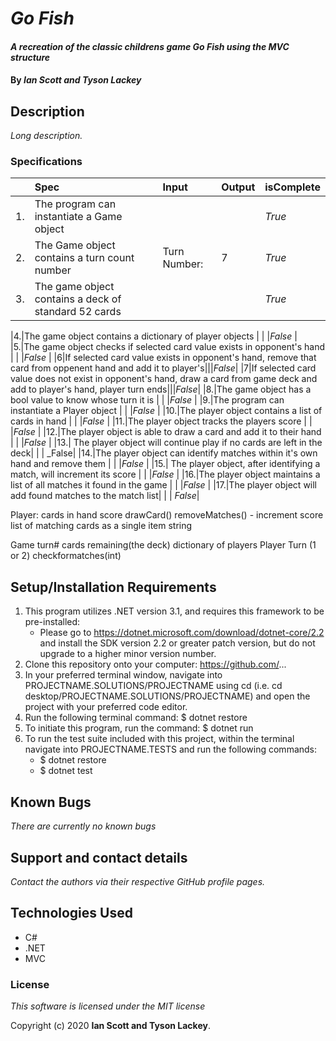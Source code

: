 # _Go Fish_

#### _A recreation of the classic childrens game Go Fish using the MVC structure_

#### By _**Ian Scott and Tyson Lackey**_

## Description

_Long description._

### Specifications
| | Spec | Input | Output | isComplete |
| :-------------     | :-------------     | :------------- | :------------- |:------------- |
|1.|The program can instantiate a Game object  |  |  | _True_ |
|2.|The Game object contains a turn count number |Turn Number: |7 |_True_  |
|3.|The game object contains a deck of standard 52 cards |  |  |_True_  |

|4.|The game object contains a dictionary of player objects |  |  |_False_  |
|5.|The game object checks if selected card value exists in opponent's hand  |  |  |_False_  |
|6|If selected card value exists in opponent's hand, remove that card from oppenent hand and add it to player's|||_False_|
|7|If selected card value does not exist in opponent's hand, draw a card from game deck and add to player's hand, player turn ends|||_False_|
|8.|The game object has a bool value to know whose turn it is  |  |  |_False_  |
|9.|The program can instantiate a Player object  |  |  |_False_  |
|10.|The player object contains a list of cards in hand  |  |  |_False_  |
|11.|The player object tracks the players score  |  |  |_False_  |
|12.|The player object is able to draw a card and add it to their hand  |  |  |_False_  |
|13.| The player object will continue play if no cards are left in the deck| | | _False|
|14.|The player object can identify matches within it's own hand and remove them |  |  |_False_  |
|15.| The player object, after identifying a match, will increment its score  |  |  |_False_  |
|16.|The player object maintains a list of all matches it found in the game  |  |  |_False_  |
|17.|The player object will add found matches to the match list| | | _False_|


Player:
cards in hand
score
drawCard()
removeMatches() - increment score
list of matching cards as a single item string



Game
turn#
cards remaining(the deck)
dictionary of players
Player Turn (1 or 2)
checkformatches(int)


## Setup/Installation Requirements

1. This program utilizes .NET version 3.1, and requires this framework to be pre-installed:
    * Please go to https://dotnet.microsoft.com/download/dotnet-core/2.2 and install the SDK   version 2.2 or greater patch version, but do not upgrade to a higher minor version number.
2. Clone this repository onto your computer: https://github.com/...
3. In your preferred terminal window, navigate into PROJECTNAME.SOLUTIONS/PROJECTNAME using cd (i.e. cd desktop/PROJECTNAME.SOLUTIONS/PROJECTNAME) and open the project with your preferred code editor.
4. Run the following terminal command: $ dotnet restore
5. To initiate this program, run the command: $ dotnet run
6. To run the test suite included with this project, within the terminal navigate into PROJECTNAME.TESTS and run the following commands:
    * $ dotnet restore
    * $ dotnet test


## Known Bugs

_There are currently no known bugs_

## Support and contact details

_Contact the authors via their respective GitHub profile pages._

## Technologies Used

- C#
- .NET
- MVC

### License

_This software is licensed under the MIT license_

Copyright (c) 2020 **Ian Scott and Tyson Lackey**.